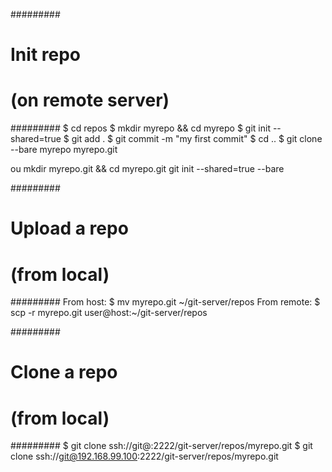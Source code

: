 #########
# Init repo
#  (on remote server)
#########
$ cd repos
$ mkdir myrepo && cd myrepo
$ git init --shared=true
$ git add .
$ git commit -m "my first commit"
$ cd ..
$ git clone --bare myrepo myrepo.git

ou
mkdir myrepo.git && cd myrepo.git
git init --shared=true --bare

#########
# Upload a repo
#  (from local)
#########
From host:
$ mv myrepo.git ~/git-server/repos
From remote:
$ scp -r myrepo.git user@host:~/git-server/repos

#########
# Clone a repo
#  (from local)
#########
$ git clone ssh://git@<ip-docker-server>:2222/git-server/repos/myrepo.git
$ git clone ssh://git@192.168.99.100:2222/git-server/repos/myrepo.git
